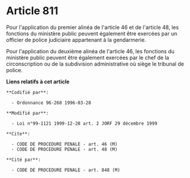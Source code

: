 # Article 811

Pour l'application du premier alinéa de l'article 46 et de l'article 48, les fonctions du ministère public peuvent également
être exercées par un officier de police judiciaire appartenant à la gendarmerie.

Pour l'application du deuxième alinéa de l'article 46, les fonctions du ministère public peuvent être également exercées par
le chef de la circonscription ou de la subdivision administrative où siège le tribunal de police.

**Liens relatifs à cet article**

	**Codifié par**:

	  - Ordonnance 96-268 1996-03-28

	**Modifié par**:

	  - Loi n°99-1121 1999-12-28 art. 2 JORF 29 décembre 1999

	**Cite**:

	  - CODE DE PROCEDURE PENALE - art. 46 (M)
	  - CODE DE PROCEDURE PENALE - art. 48 (M)

	**Cité par**:

	  - CODE DE PROCEDURE PENALE - art. 848 (M)
